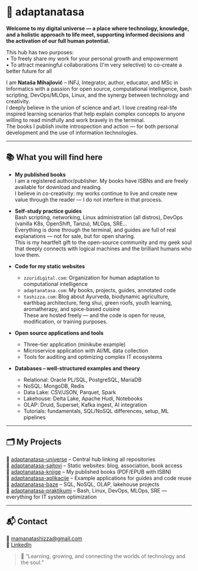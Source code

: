 # 🌿 adaptanatasa

**Welcome to my digital universe — a place where technology, knowledge, and a holistic approach to life meet, supporting informed decisions and the activation of our full human potential.**

This hub has two purposes:  
• To freely share my work for your personal growth and empowerment  
• To attract meaningful collaborations (I'm very selective) to co-create a better future for all

I am **Nataša Mihajlović** – INFJ, Integrator, author, educator, and MSc in Informatics with a passion for open source, computational intelligence, bash scripting, DevOps/MLOps, Linux, and the synergy between technology and creativity.  
I deeply believe in the union of science and art. I love creating real-life inspired learning scenarios that help explain complex concepts to anyone willing to read mindfully and work bravely in the terminal.  
The books I publish invite introspection and action — for both personal development and the use of information technologies.

---

## 📚 What you will find here

- **My published books**  
  I am a registered author/publisher. My books have ISBNs and are freely available for download and reading.  
  I believe in co-creativity: my works continue to live and create new value through the reader — I do not interfere in that process.

- **Self-study practice guides**  
  Bash scripting, networking, Linux administration (all distros), DevOps (vanilla K8s, OpenShift, Tanzu), MLOps, SRE...  
  Everything is done through the terminal, and guides are full of real explanations — not for sale, but for open sharing.  
  This is my heartfelt gift to the open-source community and my geek soul that deeply connects with logical machines and the brilliant humans who love them.

- **Code for my static websites**  
  - `zzuridigital.com`: Organization for human adaptation to computational intelligence  
  - `adaptanatasa.com`: My books, projects, guides, annotated code  
  - `tashizza.com`: Blog about Ayurveda, biodynamic agriculture, earthbag architecture, feng shui, green roofs, youth learning, aromatherapy, and spice-based cuisine  
  These are hosted freely — and the code is open for reuse, modification, or training purposes.

- **Open source applications and tools**  
  - Three-tier application (minikube example)  
  - Microservice application with AI/ML data collection  
  - Tools for auditing and optimizing complex IT ecosystems

- **Databases – well-structured examples and theory**  
  - Relational: Oracle PL/SQL, PostgreSQL, MariaDB  
  - NoSQL: MongoDB, Redis  
  - Data Lake: CSV/JSON, Parquet, Spark  
  - Lakehouse: Delta Lake, Apache Hudi, Notebooks  
  - OLAP: Druid, Superset, Kafka ingest, AI integration  
  - Tutorials: fundamentals, SQL/NoSQL differences, setup, ML pipelines

---

## 🗂️ My Projects

🔸 [adaptanatasa-universe](https://github.com/adaptanatasa/adaptanatasa-universe) – Central hub linking all repositories  
🔸 [adaptanatasa-sajtovi](https://github.com/adaptanatasa/adaptanatasa-sajtovi) – Static websites: blog, association, book access  
🔸 [adaptanatasa-knjige](https://github.com/adaptanatasa/adaptanatasa-knjige) – My published books (PDF/EPUB with ISBN)  
🔸 [adaptanatasa-aplikacije](https://github.com/adaptanatasa/adaptanatasa-aplikacije) – Example applications for guides and code reuse  
🔸 [adaptanatasa-baze](https://github.com/adaptanatasa/adaptanatasa-baze) – SQL, NoSQL, OLAP, lakehouse projects  
🔸 [adaptanatasa-praktikumi](https://github.com/adaptanatasa/adaptanatasa-praktikumi) – Bash, Linux, DevOps, MLOps, SRE — everything for IT system optimization

---

## 📬 Contact

📧 mamanatashizza@gmail.com  
🔗 [LinkedIn](https://www.linkedin.com/in/nataša-mihajlović-m-sc-44750326)

> 🌸 “Learning, growing, and connecting the worlds of technology and the soul.”

